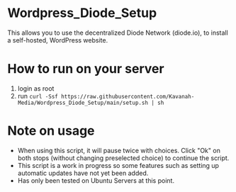 # Wordpress_Diode_Setup
This allows you to use the decentralized Diode Network (diode.io), to install a self-hosted, WordPress website.

# How to run on your server
1. login as root
2. run `curl -Ssf https://raw.githubusercontent.com/Kavanah-Media/Wordpress_Diode_Setup/main/setup.sh | sh`

# Note on usage
* When using this script, it will pause twice with choices. Click "Ok" on both stops (without changing preselected choice) to continue the script.
* This script is a work in progress so some features such as setting up automatic updates have not yet been added.
* Has only been tested on Ubuntu Servers at this point.
